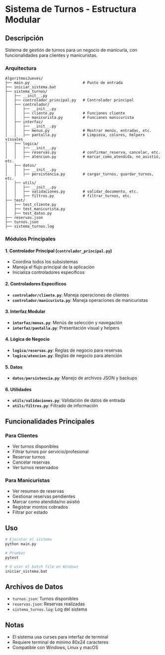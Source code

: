 # Sistema de Turnos - Estructura Modular

## Descripción
Sistema de gestión de turnos para un negocio de manicuría, con funcionalidades para clientes y manicuristas.


### Arquitectura
```
AlgoritmosJueves/
├── main.py                        # Punto de entrada
├── iniciar_sistema.bat
├── sistema_turnos/
│   ├── __init__.py
│   ├── controlador_principal.py   # Controlador principal
│   ├── controlador/
│   │   ├── __init__.py
│   │   ├── cliente.py             # Funciones cliente
│   │   ├── manicurista.py         # Funciones manicurista
│   ├── interfaz/
│   │   ├── __init__.py
│   │   ├── menus.py               # Mostrar menús, entradas, etc.
│   │   ├── pantalla.py            # Limpieza, colores, helpers visuales
│   ├── logica/
│   │   ├── __init__.py
│   │   ├── reservas.py            # confirmar_reserva, cancelar, etc.
│   │   ├── atencion.py            # marcar_como_atendida, no_asistió, etc.
│   ├── datos/
│   │   ├── __init__.py
│   │   ├── persistencia.py        # cargar_turnos, guardar_turnos, etc.
│   ├── utils/
│   │   ├── __init__.py
│   │   ├── validaciones.py        # validar_documento, etc.
│   │   ├── filtros.py             # filtrar_turnos, etc.
├── test/
│   ├── test_cliente.py
│   ├── test_manicurista.py
│   ├── test_datos.py
├── reservas.json
├── turnos.json
├── sistema_turnos.log
```

### Módulos Principales

#### 1. Controlador Principal (`controlador_principal.py`)
- Coordina todos los subsistemas
- Maneja el flujo principal de la aplicación
- Inicializa controladores específicos

#### 2. Controladores Específicos
- **`controlador/cliente.py`**: Maneja operaciones de clientes
- **`controlador/manicurista.py`**: Maneja operaciones de manicuristas

#### 3. Interfaz Modular
- **`interfaz/menus.py`**: Menús de selección y navegación
- **`interfaz/pantalla.py`**: Presentación visual y helpers

#### 4. Lógica de Negocio
- **`logica/reservas.py`**: Reglas de negocio para reservas
- **`logica/atencion.py`**: Reglas de negocio para atención

#### 5. Datos
- **`datos/persistencia.py`**: Manejo de archivos JSON y backups

#### 6. Utilidades
- **`utils/validaciones.py`**: Validación de datos de entrada
- **`utils/filtros.py`**: Filtrado de información




## Funcionalidades Principales

### Para Clientes
- Ver turnos disponibles
- Filtrar turnos por servicio/profesional
- Reservar turnos
- Cancelar reservas
- Ver turnos reservados

### Para Manicuristas
- Ver resumen de reservas
- Gestionar reservas pendientes
- Marcar como atendida/no asistió
- Registrar montos cobrados
- Filtrar por estado

## Uso

```bash
# Ejecutar el sistema
python main.py

# Pruebas 
pytest

# O usar el batch file en Windows
iniciar_sistema.bat
```

## Archivos de Datos
- `turnos.json`: Turnos disponibles
- `reservas.json`: Reservas realizadas
- `sistema_turnos.log`: Log del sistema

## Notas 
- El sistema usa curses para interfaz de terminal
- Requiere terminal de mínimo 80x24 caracteres
- Compatible con Windows, Linux y macOS 